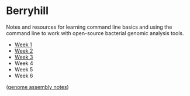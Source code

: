 # Berryhill

Notes and resources for learning command line basics and using the command line to work with open-source bacterial genomic analysis tools.

- [Week 1](pages/22.03.10.md)
- [Week 2](pages/22.03.17.md)
- [Week 3](pages/22.03.24.md)
- Week 4
- Week 5
- Week 6

([genome assembly notes](pages/PublicGenomeAssembly.md))
